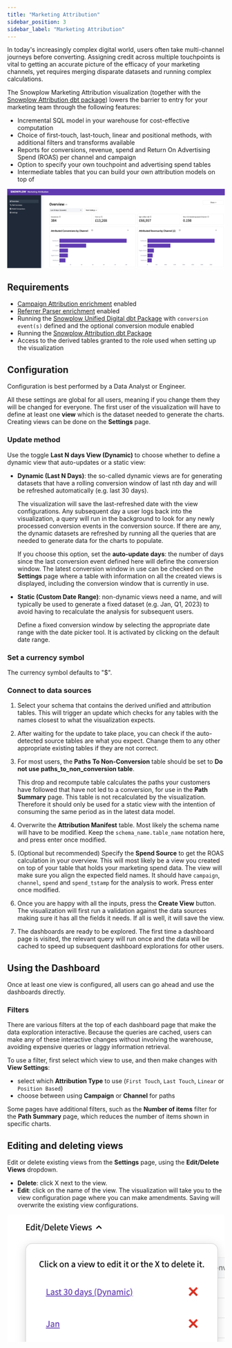 ```yaml
---
title: "Marketing Attribution"
sidebar_position: 3
sidebar_label: "Marketing Attribution"
---
```


In today's increasingly complex digital world, users often take multi-channel journeys before converting. Assigning credit across multiple touchpoints is vital to getting an accurate picture of the efficacy of your marketing channels, yet requires merging disparate datasets and running complex calculations.

The Snowplow Marketing Attribution visualization (together with the [Snowplow Attribution dbt package](/docs/modeling-your-data/modeling-your-data-with-dbt/dbt-models/dbt-attribution-data-model/index.md)) lowers the barrier to entry for your marketing team through the following features:

- Incremental SQL model in your warehouse for cost-effective computation
- Choice of first-touch, last-touch, linear and positional methods, with additional filters and transforms available
- Reports for conversions, revenue, spend and Return On Advertising Spend (ROAS) per channel and campaign
- Option to specify your own touchpoint and advertising spend tables
- Intermediate tables that you can build your own attribution models on top of

![the top half of the overview page](images/overview.png)

## Requirements

- [Campaign Attribution enrichment](/docs/pipeline/enrichments/available-enrichments/campaign-attribution-enrichment/index.md) enabled
- [Referrer Parser enrichment](/docs/pipeline/enrichments/available-enrichments/referrer-parser-enrichment/index.md) enabled
- Running the [Snowplow Unified Digital dbt Package](/docs/modeling-your-data/modeling-your-data-with-dbt/dbt-models/dbt-unified-data-model/index.md) with `conversion event(s)` defined and the optional conversion module enabled
- Running the [Snowplow Attribution dbt Package](/docs/modeling-your-data/modeling-your-data-with-dbt/dbt-models/dbt-attribution-data-model/index.md)
- Access to the derived tables granted to the role used when setting up the visualization

## Configuration

Configuration is best performed by a Data Analyst or Engineer.

All these settings are global for all users, meaning if you change them they will be changed for everyone. The first user of the visualization will have to define at least one **view** which is the dataset needed to generate the charts. Creating views can be done on the **Settings** page.

### Update method

Use the toggle **Last N days View (Dynamic)** to choose whether to define a dynamic view that auto-updates or a static view:

- **Dynamic (Last N Days)**: the so-called dynamic views are for generating datasets that have a rolling conversion window of last nth day and will be refreshed automatically (e.g. last 30 days).

  The visualization will save the last-refreshed date with the view configurations. Any subsequent day a user logs back into the visualization, a query will run in the background to look for any newly processed conversion events in the conversion source. If there are any, the dynamic datasets are refreshed by running all the queries that are needed to generate data for the charts to populate.

  If you choose this option, set the **auto-update days**: the number of days since the last conversion event defined here will define the conversion window. The latest conversion window in use can be checked on the **Settings** page where a table with information on all the created views is displayed, including the conversion window that is currently in use.

- **Static (Custom Date Range)**: non-dynamic views need a name, and will typically be used to generate a fixed dataset (e.g. Jan, Q1, 2023) to avoid having to recalculate the analysis for subsequent users.

  Define a fixed conversion window by selecting the appropriate date range with the date picker tool. It is activated by clicking on the default date range.

### Set a currency symbol

The currency symbol defaults to "$".

### Connect to data sources

1. Select your schema that contains the derived unified and attribution tables. This will trigger an update which checks for any tables with the names closest to what the visualization expects.
2. After waiting for the update to take place, you can check if the auto-detected source tables are what you expect. Change them to any other appropriate existing tables if they are not correct.
3. For most users, the **Paths To Non-Conversion** table should be set to **Do not use paths_to_non_conversion table**.

    This drop and recompute table calculates the paths your customers have followed that have not led to a conversion, for use in the **Path Summary** page. This table is not recalculated by the visualization. Therefore it should only be used for a static view with the intention of consuming the same period as in the latest data model.

4. Overwrite the **Attribution Manifest** table. Most likely the schema name will have to be modified. Keep the `schema_name.table_name` notation here, and press enter once modified.
5. (Optional but recommended) Specify the **Spend Source** to get the ROAS calculation in your overview. This will most likely be a view you created on top of your table that holds your marketing spend data. The view will make sure you align the expected field names. It should have `campaign`, `channel`, `spend` and `spend_tstamp` for the analysis to work. Press enter once modified.

6. Once you are happy with all the inputs, press the **Create View** button. The visualization will first run a validation against the data sources making sure it has all the fields it needs. If all is well, it will save the view.
7. The dashboards are ready to be explored. The first time a dashboard page is visited, the relevant query will run once and the data will be cached to speed up subsequent dashboard explorations for other users.

## Using the Dashboard

Once at least one view is configured, all users can go ahead and use the dashboards directly.

### Filters

There are various filters at the top of each dashboard page that make the data exploration interactive. Because the queries are cached, users can make any of these interactive changes without involving the warehouse, avoiding expensive queries or laggy information retrieval.

To use a filter, first select which view to use, and then make changes with **View Settings**:

- select which **Attribution Type** to use (`First Touch`, `Last Touch`, `Linear` or `Position Based`)
- choose between using **Campaign** or **Channel** for paths

Some pages have additional filters, such as the **Number of items** filter for the **Path Summary** page, which reduces the number of items shown in specific charts.

## Editing and deleting views
Edit or delete existing views from the **Settings** page, using the **Edit/Delete Views** dropdown.

- **Delete**: click X next to the view.
- **Edit**: click on the name of the view. The visualization will take you to the view configuration page where you can make amendments. Saving will overwrite the existing view configurations.

![the edit and delete views dropdown](images/edit_delete_views.png)

